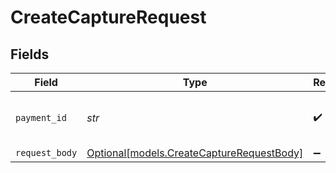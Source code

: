 # CreateCaptureRequest


## Fields

| Field                                                                              | Type                                                                               | Required                                                                           | Description                                                                        | Example                                                                            |
| ---------------------------------------------------------------------------------- | ---------------------------------------------------------------------------------- | ---------------------------------------------------------------------------------- | ---------------------------------------------------------------------------------- | ---------------------------------------------------------------------------------- |
| `payment_id`                                                                       | *str*                                                                              | :heavy_check_mark:                                                                 | Provide the ID of the related payment.                                             | tr_5B8cwPMGnU6qLbRvo7qEZo                                                          |
| `request_body`                                                                     | [Optional[models.CreateCaptureRequestBody]](../models/createcapturerequestbody.md) | :heavy_minus_sign:                                                                 | N/A                                                                                |                                                                                    |